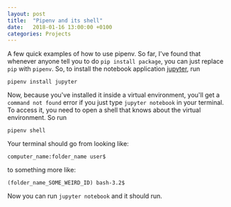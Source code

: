 ```yaml
---
layout: post
title:  "Pipenv and its shell"
date:   2018-01-16 13:00:00 +0100
categories: Projects
---
```


A few quick examples of how to use pipenv.
So far, I've found that whenever anyone tell you to do `pip install package`, you can just replace `pip` with `pipenv`.
So, to install the notebook application [jupyter], run
```
pipenv install jupyter
```
Now, because you've installed it inside a virtual environment, you'll get a `command not found` error if you just type `jupyter notebook` in your terminal.
To access it, you need to open a shell that knows about the virtual environment. 
So run
```
pipenv shell
```
Your terminal should go from looking like:
```
computer_name:folder_name user$ 
```
to something more like:
```
(folder_name_SOME_WEIRD_ID) bash-3.2$
```
Now you can run `jupyter notebook` and it should run.

[jupyter]: http://jupyter.org

